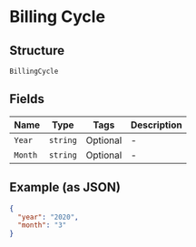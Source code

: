 
# Billing Cycle

## Structure

`BillingCycle`

## Fields

| Name | Type | Tags | Description |
|  --- | --- | --- | --- |
| `Year` | `string` | Optional | - |
| `Month` | `string` | Optional | - |

## Example (as JSON)

```json
{
  "year": "2020",
  "month": "3"
}
```

